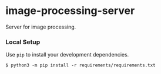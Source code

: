 # image-processing-server
Server for image processing.

### Local Setup

Use `pip` to install your development dependencies.

```console
$ python3 -m pip install -r requirements/requirements.txt
```
